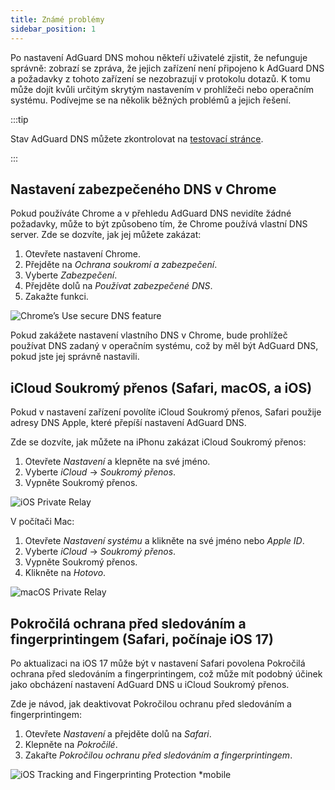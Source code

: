 ```yaml
---
title: Známé problémy
sidebar_position: 1
---
```


Po nastavení AdGuard DNS mohou někteří uživatelé zjistit, že nefunguje správně: zobrazí se zpráva, že jejich zařízení není připojeno k AdGuard DNS a požadavky z tohoto zařízení se nezobrazují v protokolu dotazů. K tomu může dojít kvůli určitým skrytým nastavením v prohlížeči nebo operačním systému. Podívejme se na několik běžných problémů a jejich řešení.

:::tip

Stav AdGuard DNS můžete zkontrolovat na [testovací stránce](https://adguard.com/test.html).

:::

## Nastavení zabezpečeného DNS v Chrome

Pokud používáte Chrome a v přehledu AdGuard DNS nevidíte žádné požadavky, může to být způsobeno tím, že Chrome používá vlastní DNS server. Zde se dozvíte, jak jej můžete zakázat:

1. Otevřete nastavení Chrome.
1. Přejděte na *Ochrana soukromí a zabezpečení*.
1. Vyberte *Zabezpečení*.
1. Přejděte dolů na *Používat zabezpečené DNS*.
1. Zakažte funkci.

![Chrome’s Use secure DNS feature](https://cdn.adtidy.org/content/kb/dns/private/solving_problems/known_issues/secure-dns.png)

Pokud zakážete nastavení vlastního DNS v Chrome, bude prohlížeč používat DNS zadaný v operačním systému, což by měl být AdGuard DNS, pokud jste jej správně nastavili.

## iCloud Soukromý přenos (Safari, macOS, a iOS)

Pokud v nastavení zařízení povolíte iCloud Soukromý přenos, Safari použije adresy DNS Apple, které přepíší nastavení AdGuard DNS.

Zde se dozvíte, jak můžete na iPhonu zakázat iCloud Soukromý přenos:

1. Otevřete *Nastavení* a klepněte na své jméno.
1. Vyberte *iCloud* → *Soukromý přenos*.
1. Vypněte Soukromý přenos.

![iOS Private Relay](https://cdn.adtidy.org/content/kb/dns/private/solving_problems/known_issues/private-relay.png)

V počítači Mac:

1. Otevřete *Nastavení systému* a klikněte na své jméno nebo *Apple ID*.
1. Vyberte *iCloud* → *Soukromý přenos*.
1. Vypněte Soukromý přenos.
1. Klikněte na *Hotovo*.

![macOS Private Relay](https://cdn.adtidy.org/content/kb/dns/private/solving_problems/known_issues/mac-private-relay.png)

## Pokročilá ochrana před sledováním a fingerprintingem (Safari, počínaje iOS 17)

Po aktualizaci na iOS 17 může být v nastavení Safari povolena Pokročilá ochrana před sledováním a fingerprintingem, což může mít podobný účinek jako obcházení nastavení AdGuard DNS u iCloud Soukromý přenos.

Zde je návod, jak deaktivovat Pokročilou ochranu před sledováním a fingerprintingem:

1. Otevřete *Nastavení* a přejděte dolů na *Safari*.
1. Klepněte na *Pokročilé*.
1. Zakařte *Pokročilou ochranu před sledováním a fingerprintingem*.

![iOS Tracking and Fingerprinting Protection *mobile](https://cdn.adtidy.org/content/kb/dns/private/solving_problems/known_issues/ios-tracking-and-fingerprinting.png)
